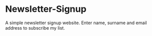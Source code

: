 # Newsletter-Signup

A simple newsletter signup website. Enter name, surname and email address to subscribe my list.
